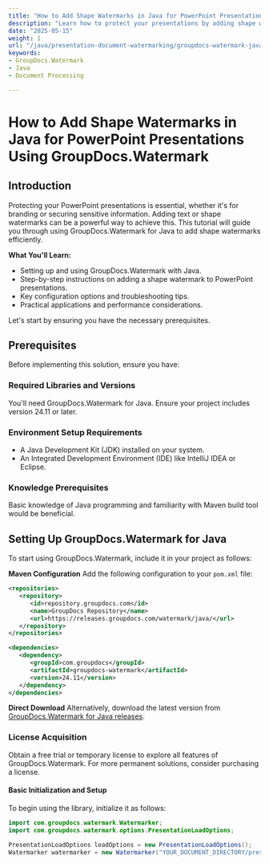 ```yaml
---
title: "How to Add Shape Watermarks in Java for PowerPoint Presentations Using GroupDocs.Watermark"
description: "Learn how to protect your presentations by adding shape watermarks using GroupDocs.Watermark with Java. Follow step-by-step instructions for efficient document security and branding."
date: "2025-05-15"
weight: 1
url: "/java/presentation-document-watermarking/groupdocs-watermark-java-add-shape-watermark-ppt/"
keywords:
- GroupDocs.Watermark
- Java
- Document Processing

---
```



# How to Add Shape Watermarks in Java for PowerPoint Presentations Using GroupDocs.Watermark

## Introduction

Protecting your PowerPoint presentations is essential, whether it's for branding or securing sensitive information. Adding text or shape watermarks can be a powerful way to achieve this. This tutorial will guide you through using GroupDocs.Watermark for Java to add shape watermarks efficiently.

**What You'll Learn:**

- Setting up and using GroupDocs.Watermark with Java.
- Step-by-step instructions on adding a shape watermark to PowerPoint presentations.
- Key configuration options and troubleshooting tips.
- Practical applications and performance considerations.

Let's start by ensuring you have the necessary prerequisites.

## Prerequisites

Before implementing this solution, ensure you have:

### Required Libraries and Versions

You'll need GroupDocs.Watermark for Java. Ensure your project includes version 24.11 or later.

### Environment Setup Requirements

- A Java Development Kit (JDK) installed on your system.
- An Integrated Development Environment (IDE) like IntelliJ IDEA or Eclipse.

### Knowledge Prerequisites

Basic knowledge of Java programming and familiarity with Maven build tool would be beneficial.

## Setting Up GroupDocs.Watermark for Java

To start using GroupDocs.Watermark, include it in your project as follows:

**Maven Configuration**
Add the following configuration to your `pom.xml` file:

```xml
<repositories>
   <repository>
      <id>repository.groupdocs.com</id>
      <name>GroupDocs Repository</name>
      <url>https://releases.groupdocs.com/watermark/java/</url>
   </repository>
</repositories>

<dependencies>
   <dependency>
      <groupId>com.groupdocs</groupId>
      <artifactId>groupdocs-watermark</artifactId>
      <version>24.11</version>
   </dependency>
</dependencies>
```

**Direct Download**
Alternatively, download the latest version from [GroupDocs.Watermark for Java releases](https://releases.groupdocs.com/watermark/java/).

### License Acquisition

Obtain a free trial or temporary license to explore all features of GroupDocs.Watermark. For more permanent solutions, consider purchasing a license.

#### Basic Initialization and Setup
To begin using the library, initialize it as follows:

```java
import com.groupdocs.watermark.Watermarker;
import com.groupdocs.watermark.options.PresentationLoadOptions;

PresentationLoadOptions loadOptions = new PresentationLoadOptions();
Watermarker watermarker = new Watermarker("YOUR_DOCUMENT_DIRECTORY/presentation.pptx\
